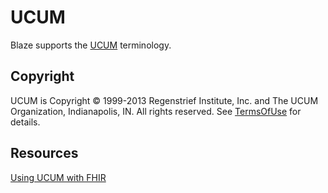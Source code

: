 # UCUM <Badge type="warning" text="unreleased"/>

Blaze supports the [UCUM](http://unitsofmeasure.org/) terminology.

## Copyright

UCUM is Copyright © 1999-2013 Regenstrief Institute, Inc. and The UCUM Organization, Indianapolis, IN. All rights reserved. See [TermsOfUse](http://unitsofmeasure.org/trac//wiki/TermsOfUse) for details.

## Resources

[Using UCUM with FHIR](https://terminology.hl7.org/UCUM.html)

